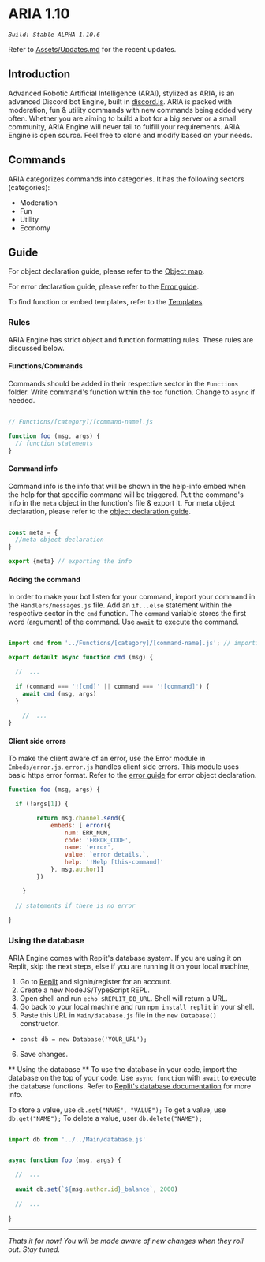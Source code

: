 # ARIA 1.10

*` Build: Stable ALPHA 1.10.6 `*

Refer to [Assets/Updates.md](https://github.com/TheAM01/ARIA10/blob/Projects/Assets/Updates.md) for the recent updates.

## Introduction

Advanced Robotic Artificial Intelligence (ARAI), stylized as ARIA, is an advanced Discord bot Engine, built in [discord.js](https://npmjs.org/package/discord.js). ARIA is packed with moderation, fun & utility commands with new commands being added very often. Whether you are aiming to build a bot for a big server or a small community, ARIA Engine will never fail to fulfill your requirements. ARIA Engine is open source. Feel free to clone and modify based on your needs. 

## Commands

ARIA categorizes commands into categories. It has the following sectors (categories):

- Moderation
- Fun
- Utility
- Economy

## Guide

For object declaration guide, please refer to the [Object map](https://github.com/TheAM01/ARIA10/tree/Projects/Assets/Object-map.md).

For error declaration guide, please refer to the [Error guide](https://github.com/TheAM01/ARIA10/tree/Projects/Assets/Error-guide.md).

To find function or embed templates, refer to the [Templates](https://github.com/TheAM01/ARIA10/tree/Projects/Assets/Templates.md).

### Rules

ARIA Engine has strict object and function formatting rules. These rules are discussed below.

#### Functions/Commands

Commands should be added in their respective sector in the ` Functions ` folder. Write command's function within the ` foo ` function. Change to ` async ` if needed.
```js

// Functions/[category]/[command-name].js

function foo (msg, args) {
  // function statements
}

```

#### Command info

Command info is the info that will be shown in the help-info embed when the help for that specific command will be triggered. Put the command's info in the ` meta ` object in the function's file & export it. For meta object declaration, please refer to the [object declaration guide](https://github.com/TheAM01/ARIA10/tree/Projects/Assets/Object-map.md).

```js

const meta = {
  //meta object declaration
}

export {meta} // exporting the info

```

#### Adding the command

In order to make your bot listen for your command, import your command in the ` Handlers/messages.js ` file. Add an ` if...else ` statement within the respective sector in the ` cmd ` function. The ` command ` variable stores the first word (argument) of the command. Use ` await ` to execute the command.

```js

import cmd from '../Functions/[category]/[command-name].js'; // importing the command

export default async function cmd (msg) {

  //  ...
  
  if (command === '![cmd]' || command === '![command]') {
    await cmd (msg, args)
  }
  
	//  ...
}

```

#### Client side errors

To make the client aware of an error, use the Error module in ` Embeds/error.js `. `error.js` handles client side errors. This module uses basic https error format. Refer to the [error guide](https://github.com/TheAM01/ARIA10/tree/Projects/Assets/Error-guide.md) for error object declaration.

```js
function foo (msg, args) {

  if (!args[1]) { 

		return msg.channel.send({
			embeds: [ error({
				num: ERR_NUM,
				code: 'ERROR_CODE',
				name: 'error',
				value: `error details.`,
				help: '!Help [this-command]'
			}, msg.author)]
		})

	}
  
  // statements if there is no error
  
}

```

### Using the database

ARIA Engine comes with Replit's database system. If you are using it on Replit, skip the next steps, else if you are running it on your local machine,

1. Go to [Replit](https://replit.com) and signin/register for an account.
2. Create a new NodeJS/TypeScript REPL.
3. Open shell and run ` echo $REPLIT_DB_URL `. Shell will return a URL.
4. Go back to your local machine and run ` npm install replit ` in your shell.
5. Paste this URL in ` Main/database.js ` file in the ` new Database() ` constructor.
  - ` const db = new Database('YOUR_URL'); `
6.  Save changes.

** Using the database **
To use the database in your code, import the database on the top of your code. Use ` async function ` with ` await ` to execute the database functions. Refer to [Replit's database documentation](https://docs.replit.com/hosting/database-faq) for more info.

To store a value, use ` db.set("NAME", "VALUE"); `
To get a value, use ` db.get("NAME"); `
To delete a value, user ` db.delete("NAME"); `

```js

import db from '../../Main/database.js'


async function foo (msg, args) {

  //  ...
  
  await db.set(`${msg.author.id}_balance`, 2000)
  
  //  ...
  
}

```

---

*Thats it for now! You will be made aware of new changes when they roll out. Stay tuned.*
